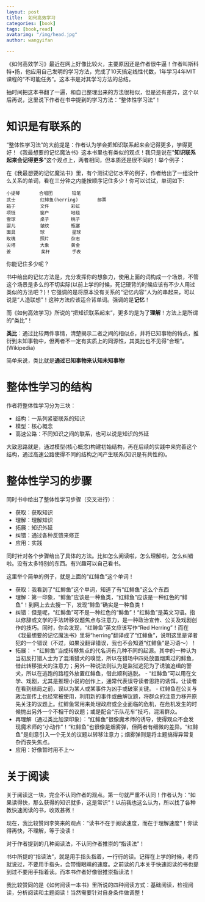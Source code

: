 ```yaml
---
layout: post
title:  如何高效学习
categories: [book]
tags: [book,read]
avatarimg: "/img/head.jpg"
author: wangyifan

---
```


《如何高效学习》最近在网上好像比较火，主要原因还是作者很牛逼！作者叫斯科特•扬，他应用自己发明的学习方法，完成了10天搞定线性代数，1年学习4年MIT课程的“不可能任务”。这本书是对其学习方法的总结。

抽时间把这本书翻了一遍，和自己整理出来的方法很相似，但是还有差异，这个以后再说，这里说下作者在书中提到的学习方法：“整体性学习法”！

# 知识是有联系的

“整体性学习法”的大前提是：作者认为学会把知识联系起来会记得更多，学得更好！《我最想要的记忆魔法书》这本书里也有类似的观点！我只是说在"**知识联系起来会记得更多**"这个观点上，两者相同，但本质还是很不同的！举个例子：

在《我最想要的记忆魔法书》里，有个测试记忆水平的例子，作者给出了一组没什么关系的单词，看在三分钟之内能按顺序记住多少！你可以试试，单词如下:

<!-- more -->

```
小提琴       合唱团       铅笔
武士         红鲱鱼(herring)       邮票
箱子         文件        彩虹
项链         窗户        地毯
雪球         桌子        桃子
婴儿         皱纹        瓶塞
面具         球          星球
玫瑰         照片        杂志
尖塔         大象        黄金
姜           奖杯        手表
```

你能记住多少呢？

书中给出的记忆方法是，充分发挥你的想象力，使用上面的词构成一个场景，不管这个场景是多么的不切实际(以前上学的时候，死记硬背的时候应该有不少人用过类似的方法吧？)！它强调的是将原本没有关系的“记忆内容”人为的串起来，可以说是“人造联想”！这种方法应该适合背单词。强调的是**记忆**！

而《如何高效学习》所说的“把知识联系起来”，更多的是为了**理解**！方法上是所谓的“类比”！

**类比**：通过比较两件事情，清楚揭示二者之间的相似点，并将已知事物的特点，推衍到未知事物中，但两者不一定有实质上的同源性，其类比也不见得“合理”。(Wikipedia)

简单来说，类比就是**通过已知事物来认知未知事物**!

# 整体性学习的结构

作者将整体性学习分为三块：

- 结构：一系列紧密联系的知识
- 模型：核心概念
- 高速公路：不同知识之间的联系，也可以说是知识的外延

大致思路就是，通过模型(核心概念)构建初始结构，再在后续的实践中来完善这个结构，通过高速公路使得不同的结构之间产生联系(知识是有共性的)。

# 整体性学习的步骤

同时书中给出了整体性学习步骤（交叉进行）：

- 获取：获取知识
- 理解：理解知识
- 拓展：知识外延
- 纠错：通过各种反馈来修正
- 应用：实践

同时针对各个步骤给出了具体的方法。比如怎么阅读啦，怎么理解啦，怎么纠错啦。没有太多特别的东西。有兴趣可以自己看书。

这里举个简单的例子，就是上面的“红鲱鱼”这个单词！

- 获取：我看到了“红鲱鱼”这个单词，知道了有“红鲱鱼”这么个东西
- 理解：第一印象，“鲱鱼”应该是一种鱼类，“红鲱鱼”应该是一种红色的“鲱鱼”！到网上去去搜一下，发现“鲱鱼”确实是一种鱼类！
- 纠错：但是呢，“红鲱鱼”可不是一种红色的“鲱鱼”！“红鲱鱼”是英文习语。指以修辞或文学的手法转移议题焦点与注意力，是一种政治宣传、公关及戏剧创作的技巧。同时，你会发现，“红鲱鱼”英文应该写作“Red Herring”！而在《我最想要的记忆魔法书》里将“herring”翻译成了“红鲱鱼”，说明这里是译者犯的一个错误（不过，如果没翻译错误，我也不会知道“红鲱鱼”是习语～）！
- 拓展：
        - “红鲱鱼”当成转移焦点的代名词有几种不同的起源。其中的一种认为当初反打猎人士为了混淆猎犬的嗅觉，所以在猎场中四处放置烟熏过的鲱鱼，借此转移猎犬的注意力；另外一种说法则认为是监狱逃犯为了诱骗追缉的警犬，所以在逃跑的路程外放置红鲱鱼，借此顺利逃脱。
        - “红鲱鱼”可以用在文学、戏剧，尤其是推理小说的创作上，通常代表误导读者思路的诱饵，让读者在看到结局之前，误以为某人或某事件为凶手或破案关键。
        - 红鲱鱼在公关与政治宣传上也经常被使用，利用新的事件或曲解议题，将群众的注意力移开原先关注的议题上。红鲱鱼常用来处理政府或企业面临的危机，在危机发生的时候抛出另外一个不相干的议题；或是配合“乐队花车”技巧，混淆群众。
- 再理解（通过类比加深印象）：“红鲱鱼”很像魔术师的诱导，使得观众不会发现魔术师的“小动作”！“红鲱鱼”也很像是烟雾弹，但两者有细微的差异。“红鲱鱼”是刻意引入一个无关的议题以转移注意力；烟雾弹则是将主题搞得异常复杂而丧失焦点。
- 应用：好像暂时用不上～

# 关于阅读

关于阅读这一块，完全不认同作者的观点。第一句就严重不认同！作者认为：“如果读得快，那么获得的知识就多，这是常识”！以前我也这么认为，所以找了各种教快速阅读的书，收效甚微！

现在，我比较赞同李笑来的观点：“读书不在于阅读速度，而在于理解速度”！你读得再快，不理解，等于没读！

对于作者提到的几种阅读法，不认同作者推崇的“指读法”！

书中所提的“指读法”，就是用手指头指着，一行行的读。记得在上学的时候，老师就说过，不要用手指头，会带慢眼睛的速度。之前读的几本关于快速阅读的书也提到过不要用手指着读。而本书作者好像很推崇指读法！

我比较赞同的是《如何阅读一本书》里所说的四种阅读方式：基础阅读，检视阅读，分析阅读和主题阅读！当然需要针对自身条件做调整！
